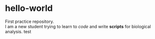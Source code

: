# hello-world
First practice repository.   
  I am a new student trying to learn to _code_ and write **scripts** for biological analysis.
    test
